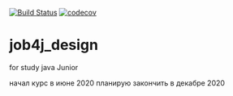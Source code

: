 [![Build Status](https://travis-ci.org/shalashkove/job4j_design.svg?branch=master)](https://travis-ci.org/shalashkove/job4j_design)
[![codecov](https://codecov.io/gh/shalashkove/job4j_design/branch/master/graph/badge.svg)](https://codecov.io/gh/shalashkove/job4j_design)

# job4j_design
for study java Junior

начал курс в июне 2020 
планирую закончить в декабре 2020
